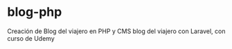 # blog-php
Creación de Blog del viajero en PHP y CMS blog del viajero con Laravel, con curso de Udemy
